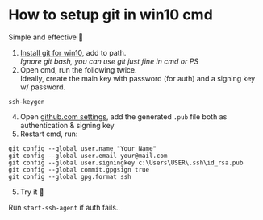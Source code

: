 # How to setup git in win10 cmd

Simple and effective 🙂

1. [Install git for win10](https://git-scm.com/download/win), add to path.  
_Ignore git bash, you can use git just fine in cmd or PS_
2. Open cmd, run the following twice.  
	Ideally, create the main key with password (for auth) and a signing key w/ password.
```
ssh-keygen
```
4. Open [github.com settings](https://github.com/settings/keys), add the generated `.pub` file both as authentication & signing key
5. Restart cmd, run:
```
git config --global user.name "Your Name"
git config --global user.email your@mail.com
git config --global user.signingkey c:\Users\USER\.ssh\id_rsa.pub
git config --global commit.gpgsign true
git config --global gpg.format ssh
```
5. Try it 🚀

Run `start-ssh-agent` if auth fails..
